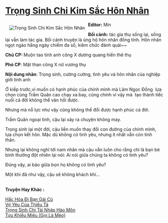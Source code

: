 <a href="https://utruyen.com/truyen/trong-sinh-chi-kim-sac-hon-nhan/18905/" title="Trọng Sinh Chi Kim Sắc Hôn Nhân"><h1>Trọng Sinh Chi Kim Sắc Hôn Nhân</h1></a><div style="display:table"><img align="right" style="float: left; padding: 10px;" src="https://utruyen.com/images/story/200x260/trong-sinh-chi-kim-sac-hon-nhan.jpg" alt="Trọng Sinh Chi Kim Sắc Hôn Nhân"><b>Editor:</b> Min <p></p><b>Bối cảnh:</b> tác gia thụ sống lại, sống lại vẫn làm tác gia. Bối cảnh truyện là ủng hộ hôn nhân đồng tính. Hôn nhân ngọt ngào hằng ngày chiếm đa số, kiêm chức đánh quái~~<p></p><b>Chủ CP: </b>Muộn tao tinh anh công X dương quang hiền thê thụ<p></p><b>Phó CP</b>: Mặt than công X nữ vương thụ<p></p><b>Nội dung nhãn</b>: Trọng sinh, cường cường, tình yêu và hôn nhân của nghiệp giới tinh anh<p></p>Ở kiếp trước,vì muốn có hạnh phúc của chính mình mà Lâm Ngọc Đồng  lựa chọn cùng Trầm Quân cao chạy xa bay, cũng chính vì vậy mà  tạo thành tiếc nuối cả đời không thể vãn hồi được.<p></p>Nhưng mà nỗ lực như vậy cũng không thể đổi được hạnh phúc cả đời.<p></p>Trầm Quân ngoại tình, cậu lại xảy ra chuyện không may.<p></p>Trọng sinh lại một đời, cậu liền muốn thay đổi con đường của chính mình, lựa chọn kết hôn. Mặc dù không có tình yêu, nhưng ít nhất vẫn còn tình thân.<p></p>Nhưng lại không nghĩ tới nam nhân mà cậu vẫn luôn cho rằng chỉ là bạn bè bình thường đột nhiên lại nói: Ai nói giữa chúng ta không có tình yêu?<p></p>Đúng vậy, ai bảo giữa bọn họ không có tình yêu?<p></p>Một khi đã như vậy, cậu sẽ không khách khí...</div><p><br><b>Truyện Hay Khác :</b></p><a href="https://utruyen.com/truyen/hac-hoa-di-ban-gai-cu/19091/" alt="Hắc Hóa Đi Bạn Gái Cũ">Hắc Hóa Đi Bạn Gái Cũ</a><br/><a href="https://github.com/quanluxury/ngontinhhot/tree/master/truyenhay/19198/" alt="Vợ Yêu Của Thiếu Tá">Vợ Yêu Của Thiếu Tá</a><br/><a href="https://github.com/quanluxury/ngontinhhot/tree/master/truyenhay/19322/" alt="Trọng Sinh Chi Tái Nhập Hào Môn">Trọng Sinh Chi Tái Nhập Hào Môn</a><br/><a href="https://truyenngontinhay.wordpress.com/2019/10/03/tu%cc%a3u-khieu-mieu-go%cc%a3i-la-meo/" alt="Tựu Khiếu Miêu (Gọi Là Mèo)">Tựu Khiếu Miêu (Gọi Là Mèo)</a><br/>